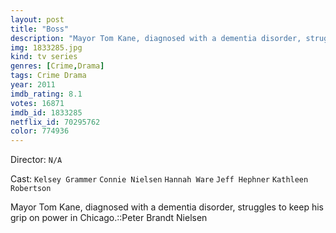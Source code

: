 ```yaml
---
layout: post
title: "Boss"
description: "Mayor Tom Kane, diagnosed with a dementia disorder, struggles to keep his grip on power in Chicago.::Peter Brandt Nielsen.."
img: 1833285.jpg
kind: tv series
genres: [Crime,Drama]
tags: Crime Drama 
year: 2011
imdb_rating: 8.1
votes: 16871
imdb_id: 1833285
netflix_id: 70295762
color: 774936
---
```

Director: `N/A`  

Cast: `Kelsey Grammer` `Connie Nielsen` `Hannah Ware` `Jeff Hephner` `Kathleen Robertson` 

Mayor Tom Kane, diagnosed with a dementia disorder, struggles to keep his grip on power in Chicago.::Peter Brandt Nielsen